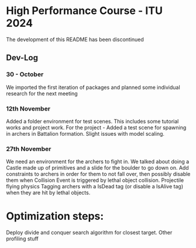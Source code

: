 # High Performance Course - ITU 2024
The development of this README has been discontinued

## Dev-Log
### 30 - October
We imported the first iteration of packages and planned some individual research for the next meeting

### 12th November
Added a folder environment for test scenes. This includes some tutorial works and project work.
For the project - Added a test scene for spawning in archers in Battalion formation. Slight issues with model scaling.



### 27th November

We need an environment for the archers to fight in. We talked about doing a Castle made up of primitives and a slide for the boulder to go down on.
Add constraints to archers in order for them to not fall over, then possibly disable them when Collision Event is triggered by lethal object collision.
Projectile flying physics
Tagging archers with a IsDead tag (or disable a IsAlive tag) when they are hit by lethal objects.


# Optimization steps:
Deploy divide and conquer search algorithm for closest target.
Other profiling stuff

